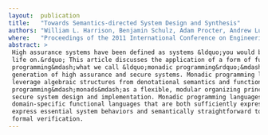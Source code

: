 ```yaml
---
layout:  publication
title:   "Towards Semantics-directed System Design and Synthesis"
authors: "William L. Harrison, Benjamin Schulz, Adam Procter, Andrew Lukefahr, and Gerard Allwein"
where:   "Proceedings of the 2011 International Conference on Engineering of Reconfigurable Systems and Algorithms (ERSA'11), Las Vegas, July 2011. Invited paper"
abstract: >
 High assurance systems have been defined as systems &ldquo;you would bet your
 life on.&rdquo; This article discusses the application of a form of functional
 programming&mdash;what we call &ldquo;monadic programming&rdquo;&mdash;to the
 generation of high assurance and secure systems. Monadic programming languages
 leverage algebraic structures from denotational semantics and functional
 programming&mdash;monads&mdash;as a flexible, modular organizing principle for
 secure system design and implementation. Monadic programming languages are
 domain-specific functional languages that are both sufficiently expressive to
 express essential system behaviors and semantically straightforward to support
 formal verification.  
---
```


